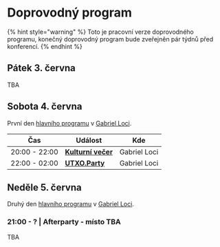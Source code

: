 # Doprovodný program

{% hint style="warning" %}
Toto je pracovní verze doprovodného programu, konečný doprovodný program bude zveřejněn pár týdnů před konferencí.
{% endhint %}

## Pátek 3. června

TBA

## Sobota 4. června

První den [hlavního programu](../hlavni-program.md) v [Gabriel Loci](../misto-konani/).

| Čas           | Událost                                         | Kde          |
| ------------- | ----------------------------------------------- | ------------ |
| 20:00 - 22:00 | ****[**Kulturní večer**](kulturni-vecer.md)**** | Gabriel Loci |
| 22:00 - 02:00 | ****[**UTXO.Party**](utxo.party.md)****         | Gabriel Loci |

## Neděle 5. června

Druhý den [hlavního programu](../hlavni-program.md) v [Gabriel Loci](../misto-konani/).

### 21:00 - ? | Afterparty - místo TBA

TBA

